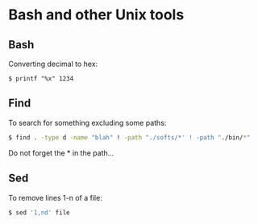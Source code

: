 # Bash and other Unix tools

## Bash

Converting decimal to hex:
```
$ printf "%x" 1234
```

## Find

To search for something excluding some paths:

```bash
$ find . -type d -name "blah" ! -path "./softs/*' ! -path "./bin/*"
```

Do not forget the * in the path...

## Sed

To remove lines 1-n of a file:
```bash
$ sed '1,nd' file
```




